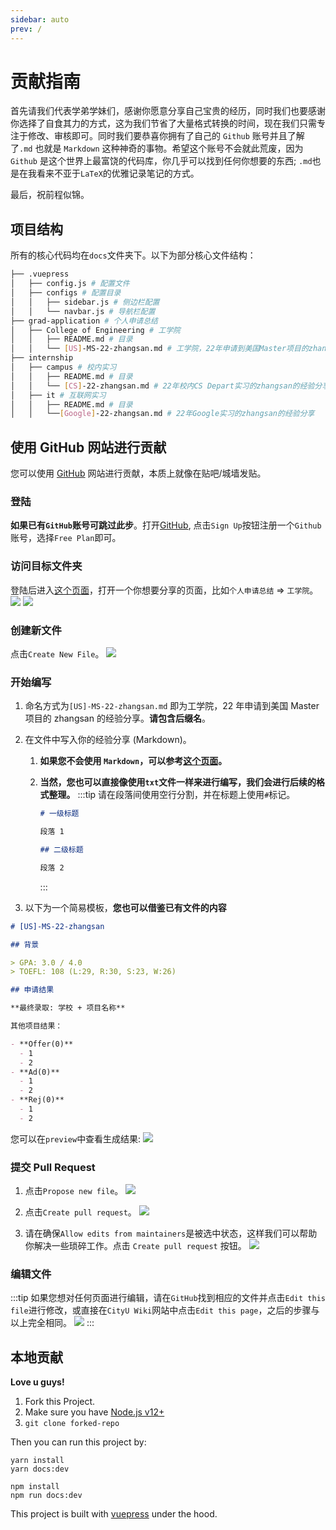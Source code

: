 ```yaml
---
sidebar: auto
prev: /
---
```


# 贡献指南

首先请我们代表学弟学妹们，感谢你愿意分享自己宝贵的经历，同时我们也要感谢你选择了自食其力的方式，这为我们节省了大量格式转换的时间，现在我们只需专注于修改、审核即可。同时我们要恭喜你拥有了自己的 `Github` 账号并且了解了`.md` 也就是 `Markdown` 这种神奇的事物。希望这个账号不会就此荒废，因为 `Github` 是这个世界上最富饶的代码库，你几乎可以找到任何你想要的东西; `.md`也是在我看来不亚于`LaTeX`的优雅记录笔记的方式。

最后，祝前程似锦。

## 项目结构

所有的核心代码均在`docs`文件夹下。以下为部分核心文件结构：

```sh
├── .vuepress
│   ├── config.js # 配置文件
│   ├── configs # 配置目录
│   │   ├── sidebar.js # 侧边栏配置
│   │   └── navbar.js # 导航栏配置
├── grad-application # 个人申请总结
│   ├── College of Engineering # 工学院
│   │   ├── README.md # 目录
│   │   └── [US]-MS-22-zhangsan.md # 工学院，22年申请到美国Master项目的zhangsan的经验分享
├── internship
│   ├── campus # 校内实习
│   │   ├── README.md # 目录
│   │   └── [CS]-22-zhangsan.md # 22年校内CS Depart实习的zhangsan的经验分享
│   ├── it # 互联网实习
│   │   ├── README.md # 目录
│   │   └──[Google]-22-zhangsan.md # 22年Google实习的zhangsan的经验分享

```

## 使用 GitHub 网站进行贡献 <Badge type="tip" text="Easy" vertical="top" />

您可以使用 [GitHub](https://github.com) 网站进行贡献，本质上就像在贴吧/城墙发贴。

### 登陆

**如果已有`GitHub`账号可跳过此步**。打开[GitHub](https://github.com/), 点击`Sign Up`按钮注册一个`Github`账号，选择`Free Plan`即可。

### 访问目标文件夹

登陆后进入[这个页面](https://github.com/FyisFe/CityU-Wiki/tree/main/docs)，打开一个你想要分享的页面，比如`个人申请总结` => `工学院`。
![](./images/contribute-main.jpg)
![](./images/contribute-ceng.jpg)

### 创建新文件

点击`Create New File`。
![](./images/contribute-new-file.jpg)

### 开始编写

1.  命名方式为`[US]-MS-22-zhangsan.md` 即为工学院，22 年申请到美国 Master 项目的 zhangsan 的经验分享。**请包含后缀名**。
2.  在文件中写入你的经验分享 (Markdown)。

    1. **如果您不会使用 `Markdown`，可以参考[这个页面](https://www.runoob.com/markdown/md-tutorial.html)。**
    2. **当然，您也可以直接像使用`txt`文件一样来进行编写，我们会进行后续的格式整理。**
       :::tip
       请在段落间使用空行分割，并在标题上使用`#`标记。

       ```md
       # 一级标题

       段落 1

       ## 二级标题

       段落 2
       ```

       :::

3.  以下为一个简易模板，**您也可以借鉴已有文件的内容**

```md
# [US]-MS-22-zhangsan

## 背景

> GPA: 3.0 / 4.0
> TOEFL: 108 (L:29, R:30, S:23, W:26)

## 申请结果

**最终录取: 学校 + 项目名称**

其他项目结果：

- **Offer(0)**
  - 1
  - 2
- **Ad(0)**
  - 1
  - 2
- **Rej(0)**
  - 1
  - 2
```

您可以在`preview`中查看生成结果:
![](./images/contribute-preview.jpg)

### 提交 Pull Request

1. 点击`Propose new file`。
   ![](./images/contribute-propose.jpg)

2. 点击`Create pull request`。
   ![](./images/contribute-pr.jpg)

3. 请在确保`Allow edits from maintainers`是被选中状态，这样我们可以帮助你解决一些琐碎工作。点击 `Create pull request` 按钮。
   ![](./images/contribute-submit.jpg)

### 编辑文件

:::tip
如果您想对任何页面进行编辑，请在`GitHub`找到相应的文件并点击`Edit this file`进行修改，或直接在`CityU Wiki`网站中点击`Edit this page`，之后的步骤与以上完全相同。
![](./images/contribute-edit.jpg)
:::

## 本地贡献 <Badge type="tip" text="Advanced" vertical="top" />

**Love u guys!**

1. Fork this Project.
2. Make sure you have [Node.js v12+](https://nodejs.org/en/)
3. `git clone forked-repo`

Then you can run this project by:
<CodeGroup>
<CodeGroupItem title="YARN">

```bash:no-line-numbers
yarn install
yarn docs:dev
```

</CodeGroupItem>

  <CodeGroupItem title="NPM" active>

```bash:no-line-numbers
npm install
npm run docs:dev
```

  </CodeGroupItem>
</CodeGroup>

This project is built with [vuepress](https://v2.vuepress.vuejs.org/) under the hood.
